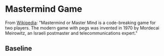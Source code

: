 # Mastermind Game
From [Wikipedia](https://en.wikipedia.org/wiki/Mastermind_%28board_game%29): "Mastermind or Master Mind is a code-breaking game for two players. The modern game with pegs was invented in 1970 by Mordecai Meirowitz, an Israeli postmaster and telecommunications expert."

## Baseline
